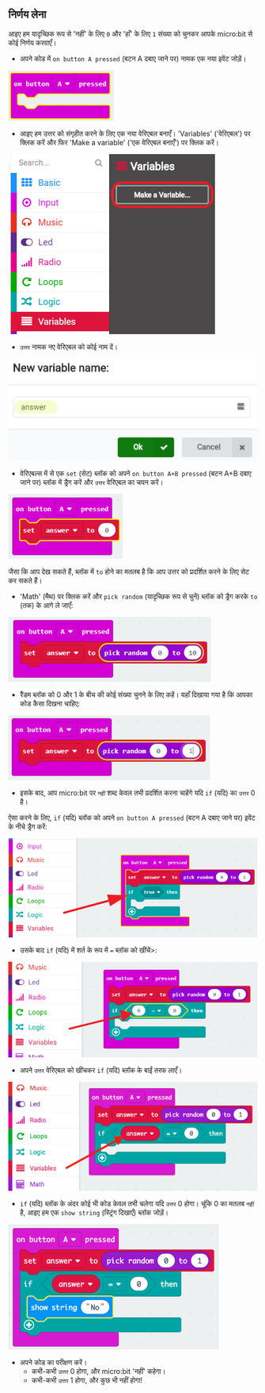 ## निर्णय लेना

आइए हम यादृच्छिक रूप से 'नहीं' के लिए `0` और 'हाँ' के लिए `1` संख्या को चुनकर आपके micro:bit से कोई निर्णय करवाएँ।

+ अपने कोड में `on button A pressed` (बटन A दबाए जाने पर) नामक एक नया इवेंट जोड़ें।

![स्क्रीनशॉट](images/fortune-on-a-pressed.png)

+ आइए हम उत्तर को संगृहीत करने के लिए एक नया वेरिएबल बनाएँ। 'Variables' ('वेरिएबल') पर क्लिक करें और फिर 'Make a variable' ('एक वेरिएबल बनाएँ') पर क्लिक करें।

![स्क्रीनशॉट](images/fortune-variables.png)

+ `उत्तर` नामक नए वेरिएबल को कोई नाम दें।

![स्क्रीनशॉट](images/fortune-answer.png)

+ वेरिएबल्स में से एक `set` (सेट) ब्लॉक को अपने `on button A+B pressed` (बटन A+B दबाए जाने पर) ब्लॉक में ड्रैग करें और `उत्तर` वेरिएबल का चयन करें।

![स्क्रीनशॉट](images/fortune-set.png)

जैसा कि आप देख सकते हैं, ब्लॉक में `to` होने का मतलब है कि आप उत्तर को प्रदर्शित करने के लिए सेट कर सकते हैं।

+ 'Math' (मैथ) पर क्लिक करें और `pick random` (यादृच्छिक रूप से चुनें) ब्लॉक को ड्रैग करके `to` (तक) के आगे ले जाएँ:

![स्क्रीनशॉट](images/fortune-random.png)

+ रैंडम ब्लॉक को 0 और 1 के बीच की कोई संख्या चुनने के लिए कहें। यहाँ दिखाया गया है कि आपका कोड कैसा दिखना चाहिए:

![स्क्रीनशॉट](images/fortune-random-1.png)

+ इसके बाद, आप micro:bit पर `नहीं` शब्द केवल तभी प्रदर्शित करना चाहेंगे यदि `if` (यदि) का `उत्तर` 0 है।

ऐसा करने के लिए, `if` (यदि) ब्लॉक को अपने `on button A pressed` (बटन A दबाए जाने पर) इवेंट के नीचे ड्रैग करें:

![स्क्रीनशॉट](images/fortune-if.png)

+ उसके बाद `if` (यदि) में शर्त के रूप में `=` ब्लॉक को खींचें>:

![स्क्रीनशॉट](images/fortune-equals.png)

+ अपने `उत्तर` वेरिएबल को खींचकर `if` (यदि) ब्लॉक के बाईं तरफ लाएँ।

![स्क्रीनशॉट](images/fortune-if-finished.png)

+ `if` (यदि) ब्लॉक के अंदर कोई भी कोड केवल तभी चलेगा यदि `उत्तर` 0 होगा। चूंकि 0 का मतलब `नहीं` है, आइए हम एक `show string` (स्ट्रिंग दिखाएँ) ब्लॉक जोड़ें।

![स्क्रीनशॉट](images/fortune-no.png)

+ अपने कोड का परीक्षण करें। 
    + कभी-कभी `उत्तर` 0 होगा, और micro:bit 'नहीं' कहेगा।
    + कभी-कभी `उत्तर` 1 होगा, और कुछ भी नहीं होगा!